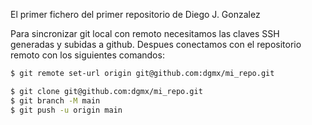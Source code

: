 El primer fichero del primer repositorio de Diego J. Gonzalez

Para sincronizar git local con remoto necesitamos las claves SSH generadas y subidas a github.
Despues conectamos con el repositorio remoto con los siguientes comandos:

```bash
$ git remote set-url origin git@github.com:dgmx/mi_repo.git

$ git clone git@github.com:dgmx/mi_repo.git
$ git branch -M main
$ git push -u origin main
